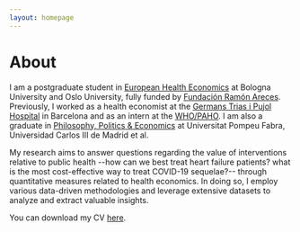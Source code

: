 ```yaml
---
layout: homepage
---
```


# About

I am a postgraduate student in [European Health Economics](https://eu-hem.eu/) at Bologna University and Oslo University, fully funded by [Fundación Ramón Areces](https://www.fundacionareces.es/fundacionareces/en/). Previously, I worked as a health economist at the [Germans Trias i Pujol Hospital](https://www.hospitalgermanstrias.cat/en) in Barcelona and as an intern at the [WHO/PAHO](https://www.paho.org/en). I am also a graduate in [Philosophy, Politics & Economics](https://www.upf.edu/en/web/graus/grau-filosofia-politica-i-economia) at Universitat Pompeu Fabra, Universidad Carlos III de Madrid et al.

My research aims to answer questions regarding the value of interventions relative to public health --how can we best treat heart failure patients? what is the most cost-effective way to treat COVID-19 sequelae?-- through quantitative measures related to health economics. In doing so, I employ various data-driven methodologies and leverage extensive datasets to analyze and extract valuable insights.

You can download my CV [here](./CV_2023___Actualizado(1).pdf).
